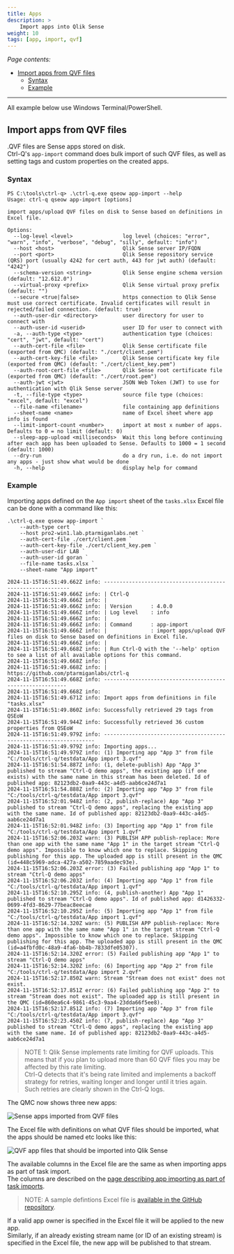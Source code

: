 ```yaml
---
title: Apps
description: >
    Import apps into Qlik Sense
weight: 10
tags: [app, import, qvf]
---
```


<!-- {{% pageinfo %}} 
This is a placeholder page that shows you how to use this template site.
{{% /pageinfo %}} -->

*Page contents:*

- [Import apps from QVF files](#import-apps-from-qvf-files)
  - [Syntax](#syntax)
  - [Example](#example)

---

All example below use Windows Terminal/PowerShell.

## Import apps from QVF files

.QVF files are Sense apps stored on disk.  
Ctrl-Q's `app-import` command does bulk import of such QVF files, as well as setting tags and custom properties on the created apps.

### Syntax

```text
PS C:\tools\ctrl-q> .\ctrl-q.exe qseow app-import --help
Usage: ctrl-q qseow app-import [options]

import apps/upload QVF files on disk to Sense based on definitions in Excel file.

Options:
  --log-level <level>                log level (choices: "error", "warn", "info", "verbose", "debug", "silly", default: "info")
  --host <host>                      Qlik Sense server IP/FQDN
  --port <port>                      Qlik Sense repository service (QRS) port (usually 4242 for cert auth, 443 for jwt auth) (default: "4242")
  --schema-version <string>          Qlik Sense engine schema version (default: "12.612.0")
  --virtual-proxy <prefix>           Qlik Sense virtual proxy prefix (default: "")
  --secure <true|false>              https connection to Qlik Sense must use correct certificate. Invalid certificates will result in rejected/failed connection. (default: true)
  --auth-user-dir <directory>        user directory for user to connect with
  --auth-user-id <userid>            user ID for user to connect with
  -a, --auth-type <type>             authentication type (choices: "cert", "jwt", default: "cert")
  --auth-cert-file <file>            Qlik Sense certificate file (exported from QMC) (default: "./cert/client.pem")
  --auth-cert-key-file <file>        Qlik Sense certificate key file (exported from QMC) (default: "./cert/client_key.pem")
  --auth-root-cert-file <file>       Qlik Sense root certificate file (exported from QMC) (default: "./cert/root.pem")
  --auth-jwt <jwt>                   JSON Web Token (JWT) to use for authentication with Qlik Sense server
  -t, --file-type <type>             source file type (choices: "excel", default: "excel")
  --file-name <filename>             file containing app definitions
  --sheet-name <name>                name of Excel sheet where app info is found
  --limit-import-count <number>      import at most x number of apps. Defaults to 0 = no limit (default: 0)
  --sleep-app-upload <milliseconds>  Wait this long before continuing after each app has been uploaded to Sense. Defaults to 1000 = 1 second (default: 1000)
  --dry-run                          do a dry run, i.e. do not import any apps - just show what would be done
  -h, --help                         display help for command
```

### Example

Importing apps defined on the `App import` sheet of the `tasks.xlsx` Excel file can be done with a command like this:

```text
.\ctrl-q.exe qseow app-import `
    --auth-type cert `
    --host pro2-win1.lab.ptarmiganlabs.net `
    --auth-cert-file ./cert/client.pem `
    --auth-cert-key-file ./cert/client_key.pem `
    --auth-user-dir LAB `
    --auth-user-id goran `
    --file-name tasks.xlsx `
    --sheet-name "App import"
```

```text
2024-11-15T16:51:49.662Z info: -----------------------------------------------------------
2024-11-15T16:51:49.666Z info: | Ctrl-Q
2024-11-15T16:51:49.666Z info: |
2024-11-15T16:51:49.666Z info: | Version      : 4.0.0
2024-11-15T16:51:49.666Z info: | Log level    : info
2024-11-15T16:51:49.666Z info: |
2024-11-15T16:51:49.666Z info: | Command      : app-import
2024-11-15T16:51:49.666Z info: |              : import apps/upload QVF files on disk to Sense based on definitions in Excel file.
2024-11-15T16:51:49.666Z info: |
2024-11-15T16:51:49.668Z info: | Run Ctrl-Q with the '--help' option to see a list of all available options for this command.
2024-11-15T16:51:49.668Z info: |
2024-11-15T16:51:49.668Z info: | https://github.com/ptarmiganlabs/ctrl-q
2024-11-15T16:51:49.668Z info: ----------------------------------------------------------
2024-11-15T16:51:49.668Z info:
2024-11-15T16:51:49.671Z info: Import apps from definitions in file "tasks.xlsx"
2024-11-15T16:51:49.860Z info: Successfully retrieved 29 tags from QSEoW
2024-11-15T16:51:49.944Z info: Successfully retrieved 36 custom properties from QSEoW
2024-11-15T16:51:49.979Z info: -------------------------------------------------------------------
2024-11-15T16:51:49.979Z info: Importing apps...
2024-11-15T16:51:49.979Z info: (1) Importing app "App 3" from file "C:/tools/ctrl-q/testdata/App import 3.qvf"
2024-11-15T16:51:54.887Z info: (1, delete-publish) App "App 3" published to stream "Ctrl-Q demo apps", the existing app (if one exists) with the same name in this stream has been deleted. Id of published app: 82123db2-0aa9-443c-a4d5-aab6ce24d7a1
2024-11-15T16:51:54.888Z info: (2) Importing app "App 3" from file "C:/tools/ctrl-q/testdata/App import 3.qvf"
2024-11-15T16:52:01.948Z info: (2, publish-replace) App "App 3" published to stream "Ctrl-Q demo apps", replacing the existing app with the same name. Id of published app: 82123db2-0aa9-443c-a4d5-aab6ce24d7a1
2024-11-15T16:52:01.948Z info: (3) Importing app "App 1" from file "C:/tools/ctrl-q/testdata/App import 1.qvf"
2024-11-15T16:52:06.203Z warn: (3) PUBLISH APP publish-replace: More than one app with the same name "App 1" in the target stream "Ctrl-Q demo apps". Impossible to know which one to replace. Skipping publishing for this app. The uploaded app is still present in the QMC (id=448c5969-adca-427a-a502-7859aadec93e).
2024-11-15T16:52:06.203Z error: (3) Failed publishing app "App 1" to stream "Ctrl-Q demo apps"
2024-11-15T16:52:06.203Z info: (4) Importing app "App 1" from file "C:/tools/ctrl-q/testdata/App import 1.qvf"
2024-11-15T16:52:10.295Z info: (4, publish-another) App "App 1" published to stream "Ctrl-Q demo apps". Id of published app: d1426332-0699-4fd3-8629-77beac8eecae
2024-11-15T16:52:10.295Z info: (5) Importing app "App 1" from file "C:/tools/ctrl-q/testdata/App import 1.qvf"
2024-11-15T16:52:14.320Z warn: (5) PUBLISH APP publish-replace: More than one app with the same name "App 1" in the target stream "Ctrl-Q demo apps". Impossible to know which one to replace. Skipping publishing for this app. The uploaded app is still present in the QMC (id=a4fbfd0c-48a9-4fa6-bb4b-7833dfe05307).
2024-11-15T16:52:14.320Z error: (5) Failed publishing app "App 1" to stream "Ctrl-Q demo apps"
2024-11-15T16:52:14.320Z info: (6) Importing app "App 2" from file "C:/tools/ctrl-q/testdata/App import 2.qvf"
2024-11-15T16:52:17.850Z warn: Stream "Stream does not exist" does not exist.
2024-11-15T16:52:17.851Z error: (6) Failed publishing app "App 2" to stream "Stream does not exist". The uploaded app is still present in the QMC (id=860ea6c4-9861-45c3-9aa4-23dda66f5ee8).
2024-11-15T16:52:17.851Z info: (7) Importing app "App 3" from file "C:/tools/ctrl-q/testdata/App import 3.qvf"
2024-11-15T16:52:23.450Z info: (7, publish-replace) App "App 3" published to stream "Ctrl-Q demo apps", replacing the existing app with the same name. Id of published app: 82123db2-0aa9-443c-a4d5-aab6ce24d7a1
```

> NOTE 1: Qlik Sense implements rate limiting for QVF uploads. This means that if you plan to upload more than 60 QVF files you may be affected by this rate limiting.  
> Ctrl-Q detects that it's being rate limited and implements a backoff strategy for retries, waiting longer and longer until it tries again.  
> Such retries are clearly shown in the Ctrl-Q logs.

The QMC now shows three new apps:

![Sense apps imported from QVF files](/img/ctrl-q-app-import-2.png "Sense apps imported from QVF files")

The Excel file with definitions on what QVF files should be imported, what the apps should be named etc looks like this:

![QVF app files that should be imported into Qlik Sense](/img/ctrl-q-app-import-1.png "QVF app files that should be imported into Qlik Sense")

The available columns in the Excel file are the same as when importing apps as part of task import.  
The columns are described on the [page describing app importing as part of task imports](http://localhost:1313/docs/command/import/task/#source-file-columns-for-app-import-definitions).

> NOTE: A sample defintions Excel file is [available in the GitHub repository](https://github.com/ptarmiganlabs/ctrl-q/blob/main/testdata/tasks.xlsx?raw=true).

If a valid app owner is specified in the Excel file it will be applied to the new app.  
Similarly, if an already existing stream name (or ID of an existing stream) is specified in the Excel file, the new app will be published to that stream.
